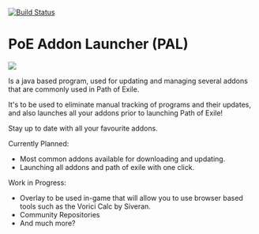 [![Build Status](https://travis-ci.org/POE-Addon-Launcher/PoE-Addon-Launcher.svg?branch=master)](https://travis-ci.org/POE-Addon-Launcher/PoE-Addon-Launcher)

# PoE Addon Launcher (PAL)
![](https://i.imgur.com/iytSpqO.png "")


Is a java based program, used for updating and managing several addons that are commonly used in Path of Exile.

It's to be used to eliminate manual tracking of programs and their updates, and also launches all your addons prior to launching Path of Exile!

Stay up to date with all your favourite addons.

Currently Planned:
- Most common addons available for downloading and updating.
- Launching all addons and path of exile with one click.

Work in Progress:
- Overlay to be used in-game that will allow you to use browser based tools such as the Vorici Calc by Siveran.
- Community Repositories
- And much more?
